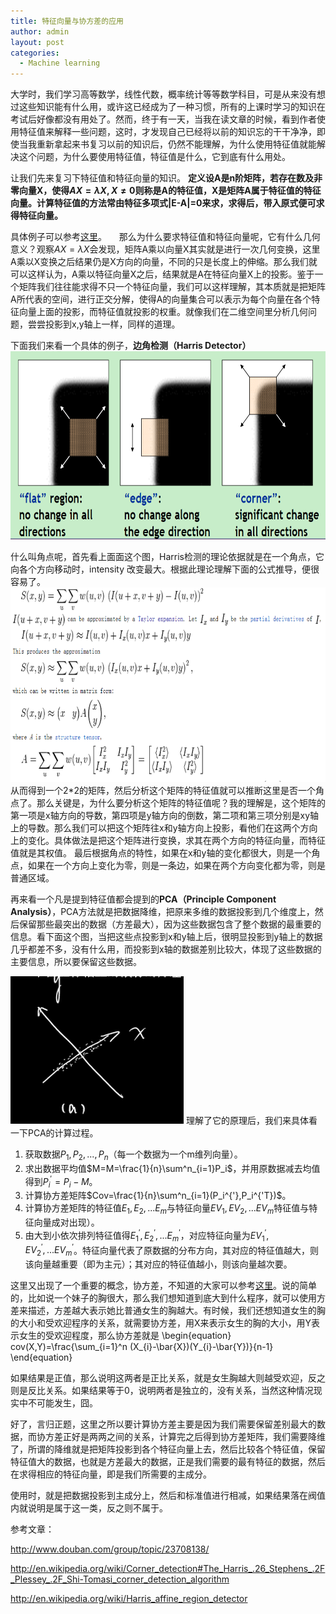 ```yaml
---
title: 特征向量与协方差的应用
author: admin
layout: post
categories:
  - Machine learning
---
```


大学时，我们学习高等数学，线性代数，概率统计等等数学科目，可是从来没有想过这些知识能有什么用，或许这已经成为了一种习惯，所有的上课时学习的知识在考试后好像都没有用处了。然而，终于有一天，当我在读文章的时候，看到作者使用特征值来解释一些问题，这时，才发现自己已经将以前的知识忘的干干净净，即使当我重新拿起来书复习以前的知识后，仍然不能理解，为什么使用特征值就能解决这个问题，为什么要使用特征值，特征值是什么，它到底有什么用处。



让我们先来复习下特征值和特征向量的知识。
**定义设A是n阶矩阵，若存在数及非零向量X，使得$AX=\lambda X,X≠0$则称是A的特征值，X是矩阵A属于特征值的特征向量。计算特征值的方法常由特征多项式|E-A|=0来求，求得后，带入原式便可求得特征向量。**


具体例子可以参考[这里](http://student.zjzk.cn/course_ware/web-gcsx/gcsx/chapter4/chapter4.1.htm)。	
     
那么为什么要求特征值和特征向量呢，它有什么几何意义？观察$AX=\lambda X$会发现，矩阵A乘以向量X其实就是进行一次几何变换，这里A乘以X变换之后结果仍是X方向的向量，不同的只是长度上的伸缩。那么我们就可以这样认为，A乘以特征向量X之后，结果就是A在特征向量X上的投影。鉴于一个矩阵我们往往能求得不只一个特征向量，我们可以这样理解，其本质就是把矩阵A所代表的空间，进行正交分解，使得A的向量集合可以表示为每个向量在各个特征向量上面的投影，而特征值就投影的权重。就像我们在二维空间里分析几何问题，尝尝投影到x,y轴上一样，同样的道理。


下面我们来看一个具体的例子，**边角检测（Harris Detector）**
<img src="/assets/images/2012/9/2.png"  width="700" height="301" />


什么叫角点呢，首先看上面面这个图，Harris检测的理论依据就是在一个角点，它向各个方向移动时，intensity 改变最大。根据此理论理解下面的公式推导，便很容易了。
<img src="/assets/images/2012/9/1.png" width="700" height="311" />
从而得到一个2\*2的矩阵，然后分析这个矩阵的特征值就可以推断这里是否一个角点了。那么关键是，为什么要分析这个矩阵的特征值呢？我的理解是，这个矩阵的第一项是x轴方向的导数，第四项是y轴方向的倒数，第二项和第三项分别是xy轴上的导数。那么我们可以把这个矩阵往x和y轴方向上投影，看他们在这两个方向上的变化。具体做法是把这个矩阵进行变换，求其在两个方向的特征向量，而特征值就是其权值。
最后根据角点的特性，如果在x和y轴的变化都很大，则是一个角点，如果在一个方向上变化为零，则是一条边，如果在两个方向变化都为零，则是普通区域。

再来看一个凡是提到特征值都会提到的**PCA（Principle Component Analysis）**，PCA方法就是把数据降维，把原来多维的数据投影到几个维度上，然后保留那些最突出的数据（方差最大），因为这些数据包含了整个数据的最重要的信息。看下面这个图，当把这些点投影到x和y轴上后，很明显投影到y轴上的数据几乎都差不多，没有什么用，而投影到x轴的数据差别比较大，体现了这些数据的主要信息，所以要保留这些数据。

<img src="/assets/images/2012/9/3.png"  />
理解了它的原理后，我们来具体看一下PCA的计算过程。

1. 获取数据$P_1,P_2,...,P_n$（每一个数据为一个m维列向量）。
2. 求出数据平均值$M=M=\frac{1}{n}\sum^n_{i=1}P_i$，并用原数据减去均值得到$P_i^{'}= P_i-M$。
3. 计算协方差矩阵$Cov=\frac{1}{n}\sum^n_{i=1}(P_i^{'},P_i^{'T})$。
4. 计算协方差矩阵的特征值$E_1,E_2,...E_m$与特征向量$EV_1,EV_2,...EV_m$特征值与特征向量成对出现）。
5. 由大到小依次排列特征值得$E_1^{'},E_2^{'},...E_m^{'}$，对应特征向量为$EV_1^{'},EV_2^{'},...EV_m^{'}$。特征向量代表了原数据的分布方向，其对应的特征值越大，则该向量越重要（即为主元）；其对应的特征值越小，则该向量越次要。


这里又出现了一个重要的概念，协方差，不知道的大家可以参考[这里](http://pinkyjie.com/2010/08/31/covariance/)。说的简单的，比如说一个妹子的胸很大，那么我们想知道到底大到什么程序，就可以使用方差来描述，方差越大表示她比普通女生的胸越大。有时候，我们还想知道女生的胸的大小和受欢迎程序的关系，就需要协方差，用X来表示女生的胸的大小，用Y表示女生的受欢迎程度，那么协方差就是
\begin{equation} cov(X,Y)=\frac{\sum_{i=1}^n (X_{i}-\bar{X})(Y_{i}-\bar{Y})}{n-1} \end{equation}

如果结果是正值，那么说明这两者是正比关系，就是女生胸越大则越受欢迎，反之则是反比关系。如果结果等于0，说明两者是独立的，没有关系，当然这种情况现实中不可能发生，囧。

好了，言归正题，这里之所以要计算协方差主要是因为我们需要保留差别最大的数据，而协方差正好是两两之间的关系，计算完之后得到协方差矩阵，我们需要降维了，所谓的降维就是把矩阵投影到各个特征向量上去，然后比较各个特征值，保留特征值大的数据，也就是方差最大的数据，正是我们需要的最有特征的数据，然后在求得相应的特征向量，即是我们所需要的主成分。

使用时，就是把数据投影到主成分上，然后和标准值进行相减，如果结果落在阀值内就说明是属于这一类，反之则不属于。

参考文章：

http://www.douban.com/group/topic/23708138/

http://en.wikipedia.org/wiki/Corner_detection#The_Harris_.26_Stephens_.2F_Plessey_.2F_Shi-Tomasi_corner_detection_algorithm

http://en.wikipedia.org/wiki/Harris_affine_region_detector